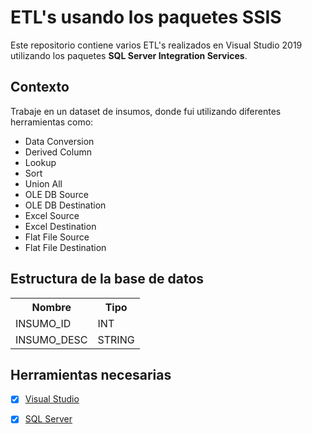 # ETL's usando los paquetes SSIS

Este repositorio contiene varios ETL's realizados en Visual Studio 2019 utilizando los paquetes **SQL Server Integration Services**.

## Contexto

Trabaje en un dataset de insumos, donde fui utilizando diferentes herramientas como:

- Data Conversion
- Derived Column
- Lookup
- Sort
- Union All
- OLE DB Source
- OLE DB Destination
- Excel Source
- Excel Destination
- Flat File Source
- Flat File Destination

## Estructura de la base de datos

<table>
    <tr>
        <th>
            Nombre
        </th>
        <th>
            Tipo
        </th>
    </tr>
    <tr>
        <td>INSUMO_ID</td>
        <td>INT</td>
    </tr>    
    <tr>
        <td>INSUMO_DESC</td>
        <td>STRING</td>
    </tr>
</table>


## Herramientas necesarias

- [x] [Visual Studio](https://visualstudio.microsoft.com/vs/older-downloads/)

- [x] [SQL Server](https://www.microsoft.com/es-es/sql-server/sql-server-2019)